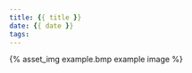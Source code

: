 ```yaml
---
title: {{ title }}
date: {{ date }}
tags:
---
```


{% asset_img example.bmp example image %}

<!-- more -->